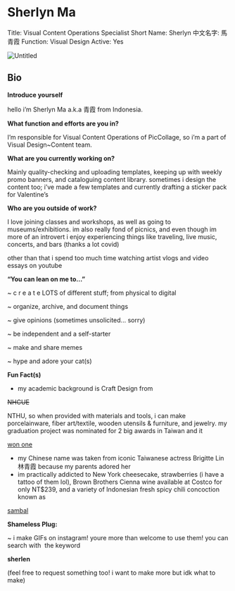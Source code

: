 # Sherlyn Ma

Title: Visual Content Operations Specialist
Short Name: Sherlyn
中文名字: 馬青霞
Function: Visual Design
Active: Yes

![Untitled](Sherlyn%20Ma%20baa092090889487b98d386080ab58d5e/Untitled.jpeg)

## Bio

**Introduce yourself**

hello i’m Sherlyn Ma a.k.a 青霞 from Indonesia.

**What function and efforts are you in?**

I’m responsible for Visual Content Operations of PicCollage, so i’m a part of Visual Design~Content team.

**What are you currently working on?**

Mainly quality-checking and uploading templates, keeping up with weekly promo banners, and cataloguing content library. sometimes i design the content too; i’ve made a few templates and currently drafting a sticker pack for Valentine’s

**Who are you outside of work?**

I love joining classes and workshops, as well as going to museums/exhibitions. im also really fond of picnics, and even though im more of an introvert i enjoy experiencing things like traveling, live music, concerts, and bars (thanks a lot covid)

other than that i spend too much time watching artist vlogs and video essays on youtube

**“You can lean on me to…”**

~ c r e a t e LOTS of different stuff; from physical to digital

~ organize, archive, and document things

~ give opinions (sometimes unsolicited... sorry)

~ be independent and a self-starter

~ make and share memes

~ hype and adore your cat(s)

**Fun Fact(s)**

- my academic background is Craft Design from

~~NHCUE~~

NTHU, so when provided with materials and tools, i can make porcelainware, fiber art/textile, wooden utensils & furniture, and jewelry. my graduation project was nominated for 2 big awards in Taiwan and it

[won one](https://www.franzproject.com/franz/tw/gallery/2019*FRANZ*Rising*Star*Project/withstanding:*breakthrough/1078)

- my Chinese name was taken from iconic Taiwanese actress Brigitte Lin 林青霞 because my parents adored her
- im practically addicted to New York cheesecake, strawberries (i have a tattoo of them lol), Brown Brothers Cienna wine available at Costco for only NT$239, and a variety of Indonesian fresh spicy chili concoction known as

[sambal](https://www.google.com/search?q=jenis+sambal&tbm=isch&ved=2ahUKEwiJg5HN3M70AhUlxYsBHfpFAOwQ2-cCegQIABAA&oq=jenis+sambal&gs_lcp=CgNpbWcQAzIFCAAQgAQyBQgAEIAEMgUIABCABDIFCAAQgAQyBQgAEIAEMgUIABCABDIGCAAQBxAeMgYIABAHEB4yBggAEAcQHjIECAAQHjoICAAQBxAFEB5QuANYkQZgtAdoAHAAeACAAUCIAdkCkgEBNpgBAKABAaoBC2d3cy13aXotaW1nwAEB&sclient=img&ei=a8WtYcmhIaWKr7wP-ouB4A4&bih=673&biw=1440&rlz=1C5CHFA_enTW972TW973)

**Shameless Plug:**

~ i make GIFs on instagram! youre more than welcome to use them! you can search with  the keyword

**sherlen**

(feel free to request something too! i want to make more but idk what to make)
